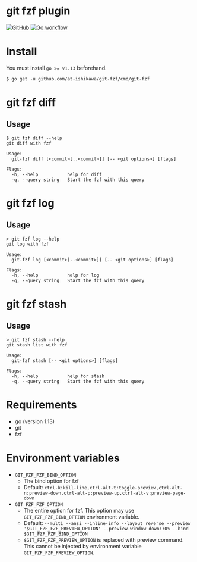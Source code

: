 # git fzf plugin

[![GitHub](https://img.shields.io/github/license/at-ishikawa/git-fzf)](https://github.com/at-ishikawa/git-fzf/blob/master/LICENSE)
[![Go workflow](https://github.com/at-ishikawa/git-fzf/workflows/Go/badge.svg)](https://github.com/at-ishikawa/git-fzf)

# Install
You must install `go >= v1.13` beforehand.
```shell script
$ go get -u github.com/at-ishikawa/git-fzf/cmd/git-fzf
```


# git fzf diff
## Usage
```shell script
$ git fzf diff --help
git diff with fzf

Usage:
  git-fzf diff [<commit>[..<commit>]] [-- <git options>] [flags]

Flags:
  -h, --help           help for diff
  -q, --query string   Start the fzf with this query
```


# git fzf log
## Usage
```shell script
> git fzf log --help
git log with fzf

Usage:
  git-fzf log [<commit>[..<commit>]] [-- <git options>] [flags]

Flags:
  -h, --help           help for log
  -q, --query string   Start the fzf with this query
```


# git fzf stash
## Usage
```shell script
> git fzf stash --help
git stash list with fzf

Usage:
  git-fzf stash [-- <git options>] [flags]

Flags:
  -h, --help           help for stash
  -q, --query string   Start the fzf with this query
```


# Requirements
* go (version 1.13)
* git
* fzf


# Environment variables
* `GIT_FZF_FZF_BIND_OPTION`
    * The bind option for fzf
    * Default: `ctrl-k:kill-line,ctrl-alt-t:toggle-preview,ctrl-alt-n:preview-down,ctrl-alt-p:preview-up,ctrl-alt-v:preview-page-down`
* `GIT_FZF_FZF_OPTION`
    * The entire option for fzf. This option may use `GIT_FZF_FZF_BIND_OPTION` environment variable.
    * Default: `--multi --ansi --inline-info --layout reverse --preview '$GIT_FZF_FZF_PREVIEW_OPTION' --preview-window down:70% --bind $GIT_FZF_FZF_BIND_OPTION`
    * `$GIT_FZF_FZF_PREVIEW_OPTION` is replaced with preview command. This cannot be injected by environment variable `GIT_FZF_FZF_PREVIEW_OPTION`.
